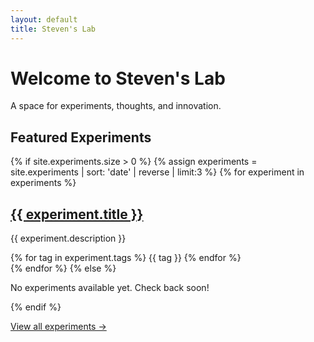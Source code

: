 ```yaml
---
layout: default
title: Steven's Lab
---
```


# Welcome to Steven's Lab

A space for experiments, thoughts, and innovation.

## Featured Experiments

{% if site.experiments.size > 0 %}
  {% assign experiments = site.experiments | sort: 'date' | reverse | limit:3 %}
  {% for experiment in experiments %}
    <article class="experiment-card">
      <h2><a href="{{ experiment.external_url }}">{{ experiment.title }}</a></h2>
      <p>{{ experiment.description }}</p>
      <div class="experiment-tags">
        {% for tag in experiment.tags %}
          <span class="tag">{{ tag }}</span>
        {% endfor %}
      </div>
    </article>
  {% endfor %}
{% else %}
  <p>No experiments available yet. Check back soon!</p>
{% endif %}

[View all experiments →](/experiments) 